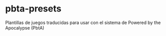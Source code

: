 # pbta-presets
Plantillas de juegos traducidas para usar con el sistema de Powered by the Apocalypse (PbtA)
